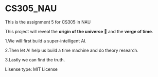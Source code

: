 # CS305_NAU
This is the assignment 5 for CS305 in NAU

This project will reveal the **origin of the universe** 🚀 and the **verge of time**.

1.We will first build a super-intelligent AI.

2.Then let AI help us build a time machine and do theory research.

3.Lastly we can find the truth.

Lisense type: MIT License
